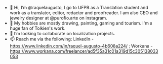- 👋 Hi, I’m @raquelaugusto, I go to UFPB as a Translation student and work as a translator, editor, redactor and proofreader. I am also CEO and jewelry designer at @purofio.arte on instagram.
- 👀 My hobbies are mostly drawing, painting, gaming and tourism. I'm a huge fan of Tolkien's work.
- 💞️ I’m looking to collaborate on localization projects.
- 📫 Reach me via the following: LinkedIn - https://www.linkedin.com/in/raquel-augusto-4b608a224/ ; Workana - https://www.workana.com/freelancer/ad5f35a31c01a319d15c305138033053 

<!---
raquelaugusto/raquelaugusto is a ✨ special ✨ repository because its `README.md` (this file) appears on your GitHub profile.
You can click the Preview link to take a look at your changes.
--->
